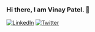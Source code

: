 ### Hi there, I am Vinay Patel. 👋

[![LinkedIn](https://img.icons8.com/doodle/32/000000/linkedin--v2.png)][1]
[![Twitter](https://img.icons8.com/doodle/32/000000/twitter--v1.png)][2]

[1]: https://www.linkedin.com/in/vinaypatel9998/
[2]: https://twitter.com/Vinaypatel9998

#
